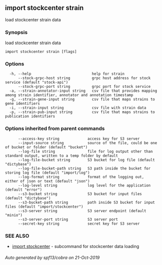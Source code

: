 ## import stockcenter strain

load stockcenter strain data

### Synopsis

load stockcenter strain data

```
import stockcenter strain [flags]
```

### Options

```
  -h, --help                            help for strain
      --stock-grpc-host string          grpc host address for stock service (default "stock-api")
      --stock-grpc-port string          grpc port for stock service
  -a, --strain-annotator-input string   csv file that provides mapping among strain identifier, annotator and annotation timestamp
  -g, --strain-gene-input string        csv file that maps strains to gene identifiers
  -i, --strain-input string             csv file with strain data
  -p, --strain-pub-input string         csv file that maps strains to publication identifiers
```

### Options inherited from parent commands

```
      --access-key string             access key for S3 server
      --input-source string           source of the file, could be one of bucket or folder (default "bucket")
      --log-file string               file for log output other than standard output, written to a temp folder by default
      --log-file-bucket string        S3 bucket for log file (default "dictybase")
      --log-file-bucket-path string   S3 path inside the bucket for storing log file (default "import/log")
      --log-format string             format of the logging out, either of json or text (default "json")
      --log-level string              log level for the application (default "error")
      --s3-bucket string              S3 bucket for input files (default "dictybase")
      --s3-bucket-path string         path inside S3 bucket for input files (default "import/stockcenter")
      --s3-server string              S3 server endpoint (default "minio")
      --s3-server-port string         S3 server port
      --secret-key string             secret key for S3 server
```

### SEE ALSO

* [import stockcenter](import_stockcenter.md)	 - subcommand for stockcenter data loading

###### Auto generated by spf13/cobra on 21-Oct-2019
